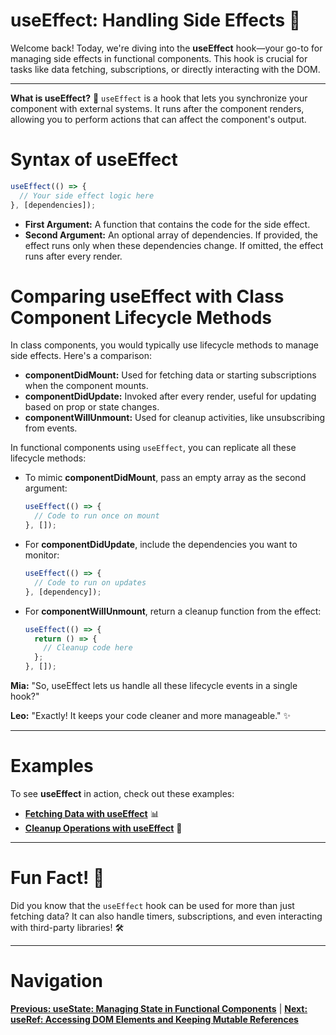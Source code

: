 # useEffect: Handling Side Effects 🌊

Welcome back! Today, we're diving into the **useEffect** hook—your go-to for managing side effects in functional components. This hook is crucial for tasks like data fetching, subscriptions, or directly interacting with the DOM.

---

**What is useEffect?** 🤔
`useEffect` is a hook that lets you synchronize your component with external systems. It runs after the component renders, allowing you to perform actions that can affect the component's output.

# Syntax of useEffect

```javascript
useEffect(() => {
  // Your side effect logic here
}, [dependencies]);
```

- **First Argument:** A function that contains the code for the side effect.
- **Second Argument:** An optional array of dependencies. If provided, the effect runs only when these dependencies change. If omitted, the effect runs after every render.

# Comparing useEffect with Class Component Lifecycle Methods

In class components, you would typically use lifecycle methods to manage side effects. Here's a comparison:

- **componentDidMount:** Used for fetching data or starting subscriptions when the component mounts.
- **componentDidUpdate:** Invoked after every render, useful for updating based on prop or state changes.
- **componentWillUnmount:** Used for cleanup activities, like unsubscribing from events.

In functional components using `useEffect`, you can replicate all these lifecycle methods:

- To mimic **componentDidMount**, pass an empty array as the second argument:
  ```javascript
  useEffect(() => {
    // Code to run once on mount
  }, []);
  ```

- For **componentDidUpdate**, include the dependencies you want to monitor:
  ```javascript
  useEffect(() => {
    // Code to run on updates
  }, [dependency]);
  ```

- For **componentWillUnmount**, return a cleanup function from the effect:
  ```javascript
  useEffect(() => {
    return () => {
      // Cleanup code here
    };
  }, []);
  ```

**Mia:** "So, useEffect lets us handle all these lifecycle events in a single hook?"

**Leo:** "Exactly! It keeps your code cleaner and more manageable." ✨

---

# Examples

To see **useEffect** in action, check out these examples:

- **[Fetching Data with useEffect](20.%20fetching-data.md)** 📊
- **[Cleanup Operations with useEffect](21.%20cleanup-operations.md)** 🧹

---

# Fun Fact! 🎉
Did you know that the `useEffect` hook can be used for more than just fetching data? It can also handle timers, subscriptions, and even interacting with third-party libraries! 🛠️

---

# Navigation

**[Previous: useState: Managing State in Functional Components](18.%20useState.md)** | **[Next: useRef: Accessing DOM Elements and Keeping Mutable References](22.%20useRef.md)**
